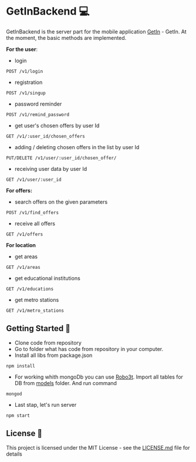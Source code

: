 # GetInBackend :computer:

GetInBackend is the server part for the mobile application [GetIn](https://github.com/TimurAsayonok/GetInMobileApp) - GetIn.
At the moment, the basic methods are implemented.

**For the user**:
* login
```
POST /v1/login
```
* registration
```
POST /v1/singup
```
* password reminder
```
POST /v1/remind_password
```
* get user's chosen offers by user Id
```
GET /v1/:user_id/chosen_offers
```
* adding / deleting chosen offers in the list by user Id
```
PUT/DELETE /v1/user/:user_id/chosen_offer/
```
* receiving user data by user Id
```
GET /v1/user/:user_id
```
**For offers:**
* search offers on the given parameters
```
POST /v1/find_offers
```
* receive all offers
```
GET /v1/offers
```
**For location**
* get areas
```
GET /v1/areas
```
* get educational institutions
```
GET /v1/educations
```
* get metro stations
```
GET /v1/metro_stations
```
## Getting Started :rocket:
* Clone code from repository
* Go to folder what has code from repository in your computer.
* Install all libs from package.json
```
npm install
```
* For working whith mongoDb you can use [Robo3t](https://robomongo.org/). Import all tables for DB from [models](https://github.com/TimurAsayonok/GetInBackend/tree/master/models) folder. And run command
```
mongod
```
* Last stap, let's run server
```
npm start
```
## License :page_facing_up:

This project is licensed under the MIT License - see the [LICENSE.md](https://github.com/TimurAsayonok/GetInBackend/blob/master/LICENSE) file for details
